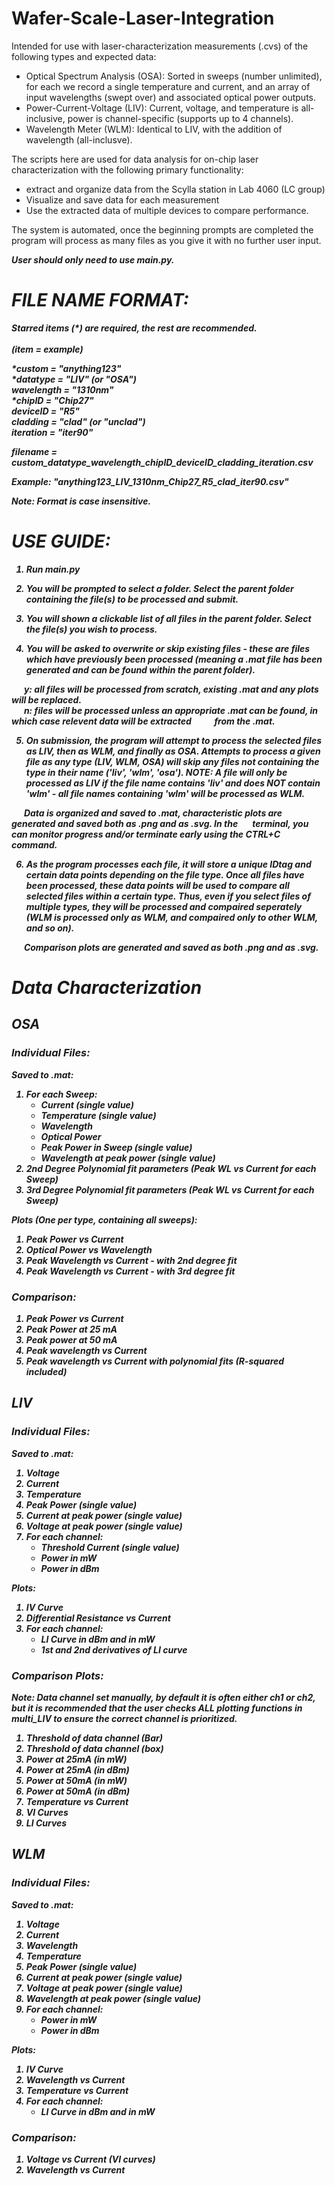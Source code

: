 # Wafer-Scale-Laser-Integration
Intended for use with laser-characterization measurements (.cvs) of the following types and expected data:
- Optical Spectrum Analysis (OSA): Sorted in sweeps (number unlimited), for each we record a single temperature and current, and an array of input wavelengths (swept over) and associated optical power outputs.
- Power-Current-Voltage (LIV): Current, voltage, and temperature is all-inclusive, power is channel-specific (supports up to 4 channels).
- Wavelength Meter (WLM): Identical to LIV, with the addition of wavelength (all-inclusve).

    

The scripts here are used for data analysis for on-chip laser characterization with the following primary functionality:
- extract and organize data from the Scylla station in Lab 4060 (LC group)
- Visualize and save data for each measurement
- Use the extracted data of multiple devices to compare performance. 

The system is automated, once the beginning prompts are completed the program will process as many files as you give it with no further user input.

<i><b>User should only need to use main.py.<b><i>


# FILE NAME FORMAT:
Starred items (*) are required, the rest are recommended.<br><br>
(item = example)<br>

*custom = "anything123"<br>
*datatype = "LIV" (or "OSA")<br>
wavelength = "1310nm" <br>
*chipID = "Chip27"<br>
deviceID = "R5" <br>
cladding = "clad" (or "unclad") <br>
iteration = "iter90"

filename = custom_datatype_wavelength_chipID_deviceID_cladding_iteration.csv

Example: "anything123_LIV_1310nm_Chip27_R5_clad_iter90.csv"

Note: Format is case insensitive.

# USE GUIDE:
1. Run main.py

2. You will be prompted to select a folder. Select the parent folder containing the file(s) to be processed and submit.

3. You will shown a clickable list of all files in the parent folder. Select the file(s) you wish to process.

4. You will be asked to overwrite or skip existing files - these are files which have previously been processed (meaning a .mat file has been generated and can be found within the parent folder). 

&nbsp;&nbsp;&nbsp;&nbsp;&nbsp;&nbsp;y: all files will be processed from scratch, existing .mat and any plots will be replaced.<br>
&nbsp;&nbsp;&nbsp;&nbsp;&nbsp;&nbsp;n: files will be processed unless an appropriate .mat can be found, in which case relevent data will be extracted &nbsp;&nbsp;&nbsp;&nbsp;&nbsp;&nbsp;&nbsp;&nbsp;&nbsp;&nbsp;from the .mat.

5. On submission, the program will attempt to process the selected files as LIV, then as WLM, and finally as OSA.
Attempts to process a given file as any type (LIV, WLM, OSA) will skip any files not containing the type in their name ('liv', 'wlm', 'osa'). NOTE: A file will only be processed as LIV if the file name contains 'liv' and does NOT contain 'wlm' - all file names containing 'wlm' will be processed as WLM.

&nbsp;&nbsp;&nbsp;&nbsp;&nbsp;&nbsp;Data is organized and saved to .mat, characteristic plots are generated and saved both as .png and as .svg. In the &nbsp;&nbsp;&nbsp;&nbsp;&nbsp;&nbsp;terminal, you can monitor progress and/or terminate early using the CTRL+C command.

6. As the program processes each file, it will store a unique IDtag and certain data points depending on the file type. Once all files have been processed, these data points will be used to compare all selected files within a certain type. Thus, even if you select files of multiple types, they will be processed and compaired seperately (WLM is processed only as WLM, and compaired only to other WLM, and so on). 

&nbsp;&nbsp;&nbsp;&nbsp;&nbsp;&nbsp;Comparison plots are generated and saved as both .png and as .svg.



# Data Characterization

## OSA
### Individual Files:
Saved to .mat:

1. For each Sweep:
    - Current (single value) 
    - Temperature (single value)
    - Wavelength
    - Optical Power 
    - Peak Power in Sweep (single value)
    - Wavelength at peak power (single value)
2. 2nd Degree Polynomial fit parameters (Peak WL vs Current for each Sweep)
3. 3rd Degree Polynomial fit parameters (Peak WL vs Current for each Sweep)


Plots (One per type, containing all sweeps):
1. Peak Power vs Current
2. Optical Power vs Wavelength
3. Peak Wavelength vs Current - with 2nd degree fit
4. Peak Wavelength vs Current - with 3rd degree fit

### Comparison:
1. Peak Power vs Current
2. Peak Power at 25 mA
3. Peak power at 50 mA
4. Peak wavelength vs Current
5. Peak wavelength vs Current with polynomial fits (R-squared included)

## LIV
### Individual Files:
Saved to .mat:
1. Voltage 
2. Current
3. Temperature
4. Peak Power (single value)
5. Current at peak power (single value)
6. Voltage at peak power (single value)
7. For each channel:
    - Threshold Current (single value)
    - Power in mW
    - Power in dBm


Plots:
1. IV Curve
2. Differential Resistance vs Current
3. For each channel:
    - LI Curve in dBm and in mW
    - 1st and 2nd derivatives of LI curve

### Comparison Plots:
Note: Data channel set manually, by default it is often either ch1 or ch2, but it is recommended that the user checks ALL plotting functions in multi_LIV to ensure the correct channel is prioritized. 
1. Threshold of data channel (Bar)
2. Threshold of data channel (box)
3. Power at 25mA (in mW)
4. Power at 25mA (in dBm)
5. Power at 50mA (in mW)
6. Power at 50mA (in dBm)
7. Temperature vs Current
8. VI Curves
9. LI Curves


## WLM
### Individual Files:
Saved to .mat:
1. Voltage 
2. Current
3. Wavelength
4. Temperature 
5. Peak Power (single value)
6. Current at peak power (single value)
7. Voltage at peak power (single value)
8. Wavelength at peak power (single value)
9. For each channel:
    - Power in mW
    - Power in dBm


Plots:
1. IV Curve
2. Wavelength vs Current
3. Temperature vs Current
3. For each channel:
    - LI Curve in dBm and in mW

### Comparison:
1. Voltage vs Current (VI curves)
2. Wavelength vs Current 


